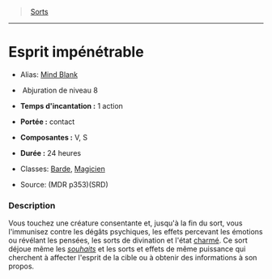 ﻿> [Sorts](hd_spells.md)

---

# Esprit impénétrable

- Alias: [Mind Blank](srd_spells_mind_blank.md)

-  Abjuration de niveau 8

- **Temps d'incantation :** 1 action

- **Portée :** contact

- **Composantes :** V, S</Components-->

- **Durée :** 24 heures

- Classes: [Barde](hd_bard.md), [Magicien](hd_wizard.md)

- Source: (MDR p353)(SRD)

### Description

Vous touchez une créature consentante et, jusqu'à la fin du sort, vous l'immunisez contre les dégâts psychiques, les effets percevant les émotions ou révélant les pensées, les sorts de divination et l'état [charmé](hd_conditions_charme.md). Ce sort déjoue même les _[souhaits](hd_spells_souhait.md)_ et les sorts et effets de même puissance qui cherchent à affecter l'esprit de la cible ou à obtenir des informations à son propos.

